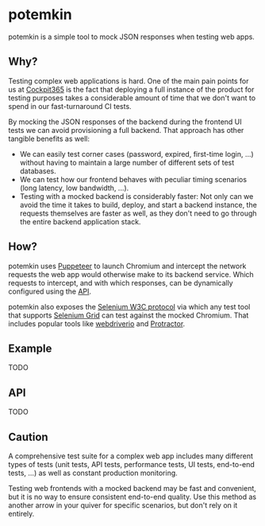 # potemkin

potemkin is a simple tool to mock JSON responses when testing web apps.

## Why?

Testing complex web applications is hard. One of the main pain points for us at [Cockpit365](https://cockpit365.com/en/) is the fact that deploying a full instance of the product for testing purposes takes a considerable amount of time that we don't want to spend in our fast-turnaround CI tests.

By mocking the JSON responses of the backend during the frontend UI tests we can avoid provisioning a full backend. That approach has other tangible benefits as well:

* We can easily test corner cases (password, expired, first-time login, ...) without having to maintain a large number of different sets of test databases.
* We can test how our frontend behaves with peculiar timing scenarios (long latency, low bandwidth, ...). 
* Testing with a mocked backend is considerably faster: Not only can we avoid the time it takes to build, deploy, and start a backend instance, the requests themselves are faster as well, as they don't need to go through the entire backend application stack.

## How?

potemkin uses [Puppeteer](https://github.com/puppeteer/puppeteer) to launch Chromium and intercept the network requests the web app would otherwise make to its backend service. Which requests to intercept, and with which responses, can be dynamically configured using the [API](#API).

potemkin also exposes the [Selenium W3C protocol](https://www.w3.org/TR/webdriver/) via which any test tool that supports [Selenium Grid](https://github.com/SeleniumHQ/selenium/wiki/Grid2) can test against the mocked Chromium. That includes popular tools like [webdriverio](https://webdriver.io/) and [Protractor](https://www.protractortest.org/#).

## Example

TODO

## API

TODO

## Caution

A comprehensive test suite for a complex web app includes many different types of tests (unit tests, API tests, performance tests, UI tests, end-to-end tests, ...) as well as constant production monitoring.

Testing web frontends with a mocked backend may be fast and convenient, but it is no way to ensure consistent end-to-end quality. Use this method as another arrow in your quiver for specific scenarios, but don't rely on it entirely.